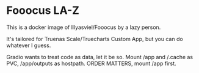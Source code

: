 # Fooocus LA-Z
This is a docker image of lllyasviel/Fooocus by a lazy person.

It's tailored for Truenas Scale/Truecharts Custom App, but you can do whatever I guess.

Gradio wants to treat code as data, let it be so.
Mount /app and /.cache as PVC, /app/outputs as hostpath.
ORDER MATTERS, mount /app first.
